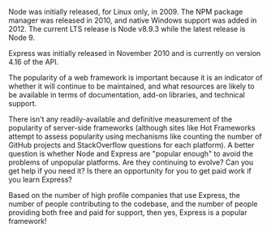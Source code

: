 Node was initially released, for Linux only, in 2009. The NPM package manager was released in 2010, and native Windows support was added in 2012. The current LTS release is Node v8.9.3 while the latest release is Node 9. 

Express was initially released in November 2010 and is currently on version 4.16 of the API. 

The popularity of a web framework is important because it is an indicator of whether it will continue to be maintained, and what resources are likely to be available in terms of documentation, add-on libraries, and technical support.

There isn't any readily-available and definitive measurement of the popularity of server-side frameworks (although sites like Hot Frameworks attempt to assess popularity using mechanisms like counting the number of GitHub projects and StackOverflow questions for each platform). A better question is whether Node and Express are "popular enough" to avoid the problems of unpopular platforms. Are they continuing to evolve? Can you get help if you need it? Is there an opportunity for you to get paid work if you learn Express?

Based on the number of high profile companies that use Express, the number of people contributing to the codebase, and the number of people providing both free and paid for support, then yes, Express is a popular framework!
